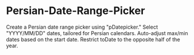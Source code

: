 # Persian-Date-Range-Picker
Create a Persian date range picker using "pDatepicker." Select "YYYY/MM/DD" dates, tailored for Persian calendars. Auto-adjust max/min dates based on the start date. Restrict toDate to the opposite half of the year.
